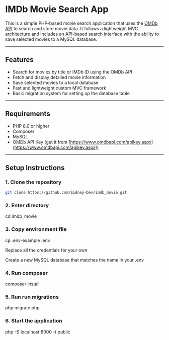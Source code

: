 # IMDb Movie Search App

This is a simple PHP-based movie search application that uses the [OMDb API](http://www.omdbapi.com/) to search and store movie data. It follows a lightweight MVC architecture and includes an API-based search interface with the ability to save selected movies to a MySQL database.

---

## Features

- Search for movies by title or IMDb ID using the OMDb API
- Fetch and display detailed movie information
- Save selected movies to a local database
- Fast and lightweight custom MVC framework
- Basic migration system for setting up the database table

---

## Requirements

- PHP 8.0 or higher
- Composer
- MySQL
- OMDb API Key (get it from [https://www.omdbapi.com/apikey.aspx](https://www.omdbapi.com/apikey.aspx))

---

## Setup Instructions

### 1. Clone the repository
```bash
git clone https://github.com/Sidney-Dev/imdb_movie.git
```

### 2. Enter directory
cd imdb_movie

### 3. Copy environment file
cp .env-example .env

Replace all the credentials for your own

Create a new MySQL database that matches the name in your .env

### 4. Run composer
composer install

### 5. Run run migrations
php migrate.php

### 6. Start the application
php -S localhost:8000 -t public
